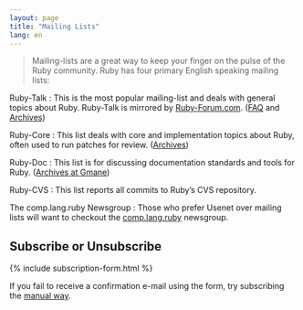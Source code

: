 ```yaml
---
layout: page
title: "Mailing Lists"
lang: en
---
```


>Mailing-lists are a great way to keep your finger on the pulse of the
Ruby community. Ruby has four primary English speaking mailing lists:

Ruby-Talk
: This is the most popular mailing-list and deals with general topics
  about Ruby. Ruby-Talk is mirrored by [Ruby-Forum.com][1]. ([FAQ][2]
  and [Archives][3])

Ruby-Core
: This list deals with core and implementation topics about Ruby, often
  used to run patches for review. ([Archives][4])

Ruby-Doc
: This list is for discussing documentation standards and tools for
  Ruby. ([Archives at Gmane][5])

Ruby-CVS
: This list reports all commits to Ruby’s CVS repository.

The comp.lang.ruby Newsgroup
: Those who prefer Usenet over mailing lists will want to checkout the
  [comp.lang.ruby](news:comp.lang.ruby) newsgroup.


## Subscribe or Unsubscribe

{% include subscription-form.html %}

If you fail to receive a confirmation e-mail using the form, try
subscribing the [manual way](manual-instructions/).



[1]: http://ruby-forum.com
[2]: http://rubyhacker.com/clrFAQ.html
[3]: http://blade.nagaokaut.ac.jp/ruby/ruby-talk/index.shtml
[4]: http://blade.nagaokaut.ac.jp/ruby/ruby-core/index.shtml
[5]: http://dir.gmane.org/gmane.comp.lang.ruby.documentation
